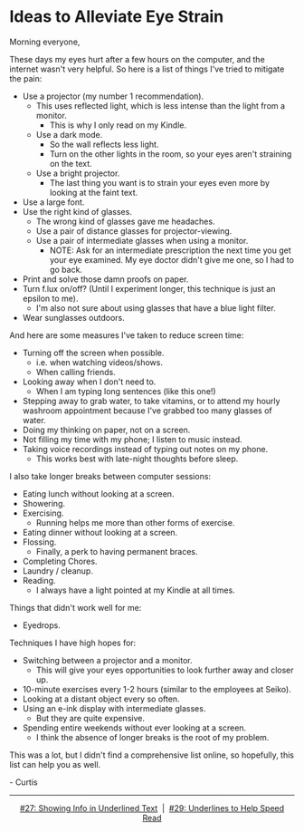 # Ideas to Alleviate Eye Strain

Morning everyone,

These days my eyes hurt after a few hours on the computer, and the internet wasn't very helpful. So here is a list of things I've tried to mitigate the pain:

- Use a projector (my number 1 recommendation).
    - This uses reflected light, which is less intense than the light from a monitor.
        - This is why I only read on my Kindle.
    - Use a dark mode.
        - So the wall reflects less light.
        - Turn on the other lights in the room, so your eyes aren't straining on the text.
    - Use a bright projector.
        - The last thing you want is to strain your eyes even more by looking at the faint text.
- Use a large font.
- Use the right kind of glasses.
    - The wrong kind of glasses gave me headaches.
    - Use a pair of distance glasses for projector-viewing.
    - Use a pair of intermediate glasses when using a monitor.
        - NOTE: Ask for an intermediate prescription the next time you get your eye examined. My eye doctor didn't give me one, so I had to go back.
- Print and solve those damn proofs on paper.
- Turn f.lux on/off? (Until I experiment longer, this technique is just an epsilon to me).
    - I'm also not sure about using glasses that have a blue light filter.
- Wear sunglasses outdoors.

And here are some measures I've taken to reduce screen time:

- Turning off the screen when possible.
    - i.e. when watching videos/shows.
    - When calling friends.
- Looking away when I don't need to.
    - When I am typing long sentences (like this one!)
- Stepping away to grab water, to take vitamins, or to attend my hourly washroom appointment because I've grabbed too many glasses of water.
- Doing my thinking on paper, not on a screen.
- Not filling my time with my phone; I listen to music instead.
- Taking voice recordings instead of typing out notes on my phone.
    - This works best with late-night thoughts before sleep.

I also take longer breaks between computer sessions:

- Eating lunch without looking at a screen.
- Showering.
- Exercising.
    - Running helps me more than other forms of exercise.
- Eating dinner without looking at a screen.
- Flossing.
    - Finally, a perk to having permanent braces.
- Completing Chores.
- Laundry / cleanup.
- Reading.
    - I always have a light pointed at my Kindle at all times.

Things that didn't work well for me:

- Eyedrops.

Techniques I have high hopes for:

- Switching between a projector and a monitor.
    - This will give your eyes opportunities to look further away and closer up.
- 10-minute exercises every 1-2 hours (similar to the employees at Seiko).
- Looking at a distant object every so often.
- Using an e-ink display with intermediate glasses.
    - But they are quite expensive.
- Spending entire weekends without ever looking at a screen.
    - I think the absence of longer breaks is the root of my problem.

This was a lot, but I didn't find a comprehensive list online, so hopefully, this list can help you as well.

\- Curtis

<!--START OF FOOTER-->
<hr style="margin-top:9px;height:1px;border: 0;background-image: linear-gradient(to right, rgba(0, 0, 0, 0.0), rgba(0, 0, 0, 0.5),rgba(0, 0, 0, 0.0));">
<!--START OF ISSUE NAVIGATION LINKS-->
<p align="center"><a href='027_showing_info_in_underlined_text.md'>#27: Showing Info in Underlined Text</a>&nbsp;&nbsp;|&nbsp;&nbsp;<a href='029_underlines_to_help_speed_read.md'>#29: Underlines to Help Speed Read</a></p>
<!--START OF ISSUE NAVIGATION LINKS-->
<!--END OF FOOTER-->
